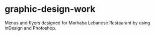 # graphic-design-work
Menus and flyers designed for Marhaba Lebanese Restaurant by using InDesign and Photoshop.
